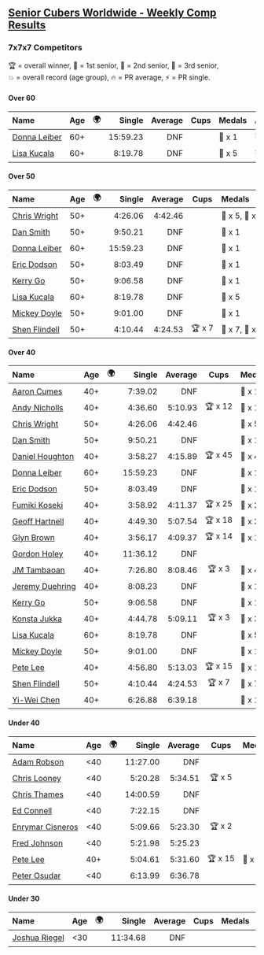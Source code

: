 <style>table {white-space: nowrap;}</style>
<link rel="stylesheet" type="text/css" href="/scw-comp/css/flags.css" />

## [Senior Cubers Worldwide - Weekly Comp Results](/scw-comp/results/)
### 7x7x7 Competitors

<span style="white-space: nowrap;">🏆 = overall winner</span>, <span style="white-space: nowrap;">🥇 = 1st senior</span>, <span style="white-space: nowrap;">🥈 = 2nd senior</span>, <span style="white-space: nowrap;">🥉 = 3rd senior</span>, <span style="white-space: nowrap;">💥 = overall record (age group)</span>, <span style="white-space: nowrap;">🔥 = PR average</span>, <span style="white-space: nowrap;">⚡ = PR single</span>.

#### Over 60

| Name | Age | 🌍 | Single | Average | Cups | Medals | Achievements |
| :-- | :--: | :--: | --: | --: | :--: | :-- | :-- |
| [Donna Leiber](../../persons/donna_leiber/777.md) | 60+ | <i class="flag flag-US" /> | 15:59.23 | DNF |  | 🥉 x 1 | 💥 x 2, ⚡ x 2 |
| [Lisa Kucala](../../persons/lisa_kucala/777.md) | 60+ | <i class="flag flag-US" /> | 8:19.78 | DNF |  | 🥉 x 5 | 💥 x 5, ⚡ x 6 |

#### Over 50

| Name | Age | 🌍 | Single | Average | Cups | Medals | Achievements |
| :-- | :--: | :--: | --: | --: | :--: | :-- | :-- |
| [Chris Wright](../../persons/chris_wright/777.md) | 50+ | <i class="flag flag-GB" /> | 4:26.06 | 4:42.46 |  | 🥈 x 5, 🥉 x 4 | 💥 x 7, 🔥 x 6, ⚡ x 6 |
| [Dan Smith](../../persons/dan_smith/777.md) | 50+ | <i class="flag flag-US" /> | 9:50.21 | DNF |  | 🥈 x 1 | ⚡ x 1 |
| [Donna Leiber](../../persons/donna_leiber/777.md) | 60+ | <i class="flag flag-US" /> | 15:59.23 | DNF |  | 🥉 x 1 | 💥 x 2, ⚡ x 2 |
| [Eric Dodson](../../persons/eric_dodson/777.md) | 50+ | <i class="flag flag-US" /> | 8:03.49 | DNF |  | 🥉 x 1 | ⚡ x 2 |
| [Kerry Go](../../persons/kerry_go/777.md) | 50+ | <i class="flag flag-US" /> | 9:06.58 | DNF |  | 🥈 x 1 | ⚡ x 1 |
| [Lisa Kucala](../../persons/lisa_kucala/777.md) | 60+ | <i class="flag flag-US" /> | 8:19.78 | DNF |  | 🥉 x 5 | 💥 x 5, ⚡ x 6 |
| [Mickey Doyle](../../persons/mickey_doyle/777.md) | 50+ | <i class="flag flag-US" /> | 9:01.00 | DNF |  | 🥈 x 1 | ⚡ x 1 |
| [Shen Flindell](../../persons/shen_flindell/777.md) | 50+ | <i class="flag flag-AU" /> | 4:10.44 | 4:24.53 | 🏆 x 7 | 🥇 x 7, 🥈 x 11, 🥉 x 7 | 💥 x 5, 🔥 x 5, ⚡ x 4 |

#### Over 40

| Name | Age | 🌍 | Single | Average | Cups | Medals | Achievements |
| :-- | :--: | :--: | --: | --: | :--: | :-- | :-- |
| [Aaron Cumes](../../persons/aaron_cumes/777.md) | 40+ | <i class="flag flag-GB" /> | 7:39.02 | DNF |  | 🥇 x 1, 🥈 x 1, 🥉 x 6 | ⚡ x 5 |
| [Andy Nicholls](../../persons/andy_nicholls/777.md) | 40+ | <i class="flag flag-GB" /> | 4:36.60 | 5:10.93 | 🏆 x 12 | 🥇 x 12, 🥈 x 1, 🥉 x 1 | 💥 x 1, 🔥 x 2, ⚡ x 2 |
| [Chris Wright](../../persons/chris_wright/777.md) | 50+ | <i class="flag flag-GB" /> | 4:26.06 | 4:42.46 |  | 🥈 x 5, 🥉 x 4 | 💥 x 7, 🔥 x 6, ⚡ x 6 |
| [Dan Smith](../../persons/dan_smith/777.md) | 50+ | <i class="flag flag-US" /> | 9:50.21 | DNF |  | 🥈 x 1 | ⚡ x 1 |
| [Daniel Houghton](../../persons/daniel_houghton/777.md) | 40+ | <i class="flag flag-CH" /> | 3:58.27 | 4:15.89 | 🏆 x 45 | 🥇 x 47, 🥈 x 14, 🥉 x 6 | 💥 x 2, 🔥 x 14, ⚡ x 11 |
| [Donna Leiber](../../persons/donna_leiber/777.md) | 60+ | <i class="flag flag-US" /> | 15:59.23 | DNF |  | 🥉 x 1 | 💥 x 2, ⚡ x 2 |
| [Eric Dodson](../../persons/eric_dodson/777.md) | 50+ | <i class="flag flag-US" /> | 8:03.49 | DNF |  | 🥉 x 1 | ⚡ x 2 |
| [Fumiki Koseki](../../persons/fumiki_koseki/777.md) | 40+ | <i class="flag flag-JP" /> | 3:58.92 | 4:11.37 | 🏆 x 25 | 🥇 x 25 | 💥 x 6, 🔥 x 3, ⚡ x 5 |
| [Geoff Hartnell](../../persons/geoff_hartnell/777.md) | 40+ | <i class="flag flag-GB" /> | 4:49.30 | 5:07.54 | 🏆 x 18 | 🥇 x 20, 🥈 x 28 | 🔥 x 8, ⚡ x 7 |
| [Glyn Brown](../../persons/glyn_brown/777.md) | 40+ | <i class="flag flag-GB" /> | 3:56.17 | 4:09.37 | 🏆 x 14 | 🥇 x 16, 🥈 x 17, 🥉 x 4 | 💥 x 3, 🔥 x 14, ⚡ x 10 |
| [Gordon Holey](../../persons/gordon_holey/777.md) | 40+ | <i class="flag flag-US" /> | 11:36.12 | DNF |  |  | ⚡ x 2 |
| [JM Tambaoan](../../persons/jm_tambaoan/777.md) | 40+ | <i class="flag flag-PH" /> | 7:26.80 | 8:08.46 | 🏆 x 3 | 🥇 x 4, 🥈 x 11, 🥉 x 2 | 🔥 x 4, ⚡ x 6 |
| [Jeremy Duehring](../../persons/jeremy_duehring/777.md) | 40+ | <i class="flag flag-US" /> | 8:08.23 | DNF |  | 🥉 x 1 | ⚡ x 2 |
| [Kerry Go](../../persons/kerry_go/777.md) | 50+ | <i class="flag flag-US" /> | 9:06.58 | DNF |  | 🥈 x 1 | ⚡ x 1 |
| [Konsta Jukka](../../persons/konsta_jukka/777.md) | 40+ | <i class="flag flag-FI" /> | 4:44.78 | 5:09.11 | 🏆 x 3 | 🥇 x 3, 🥈 x 6, 🥉 x 1 | 🔥 x 4, ⚡ x 5 |
| [Lisa Kucala](../../persons/lisa_kucala/777.md) | 60+ | <i class="flag flag-US" /> | 8:19.78 | DNF |  | 🥉 x 5 | 💥 x 5, ⚡ x 6 |
| [Mickey Doyle](../../persons/mickey_doyle/777.md) | 50+ | <i class="flag flag-US" /> | 9:01.00 | DNF |  | 🥈 x 1 | ⚡ x 1 |
| [Pete Lee](../../persons/pete_lee/777.md) | 40+ | <i class="flag flag-GB" /> | 4:56.80 | 5:13.03 | 🏆 x 15 | 🥈 x 1, 🥉 x 4 | 🔥 x 13, ⚡ x 21 |
| [Shen Flindell](../../persons/shen_flindell/777.md) | 50+ | <i class="flag flag-AU" /> | 4:10.44 | 4:24.53 | 🏆 x 7 | 🥇 x 7, 🥈 x 11, 🥉 x 7 | 💥 x 5, 🔥 x 5, ⚡ x 4 |
| [Yi-Wei Chen](../../persons/yi_wei_chen/777.md) | 40+ | <i class="flag flag-TW" /> | 6:26.88 | 6:39.18 |  | 🥇 x 1, 🥈 x 1, 🥉 x 1 | 🔥 x 1, ⚡ x 3 |

#### Under 40

| Name | Age | 🌍 | Single | Average | Cups | Medals | Achievements |
| :-- | :--: | :--: | --: | --: | :--: | :-- | :-- |
| [Adam Robson](../../persons/adam_robson/777.md) | <40 | <i class="flag flag-GB" /> | 11:27.00 | DNF |  |  | ⚡ x 1 |
| [Chris Looney](../../persons/chris_looney/777.md) | <40 | <i class="flag flag-US" /> | 5:20.28 | 5:34.51 | 🏆 x 5 |  | 🔥 x 3, ⚡ x 5 |
| [Chris Thames](../../persons/chris_thames/777.md) | <40 | <i class="flag flag-US" /> | 14:00.59 | DNF |  |  | ⚡ x 1 |
| [Ed Connell](../../persons/ed_connell/777.md) | <40 | <i class="flag flag-IE" /> | 7:22.15 | DNF |  |  | ⚡ x 3 |
| [Enrymar Cisneros](../../persons/enrymar_cisneros/777.md) | <40 | <i class="flag flag-VE" /> | 5:09.66 | 5:23.30 | 🏆 x 2 |  | 🔥 x 7, ⚡ x 7 |
| [Fred Johnson](../../persons/fred_johnson/777.md) | <40 | <i class="flag flag-US" /> | 5:21.98 | 5:25.23 |  |  | 🔥 x 1, ⚡ x 1 |
| [Pete Lee](../../persons/pete_lee/777.md) | 40+ | <i class="flag flag-GB" /> | 5:04.61 | 5:31.60 | 🏆 x 15 | 🥈 x 1, 🥉 x 4 | 🔥 x 13, ⚡ x 21 |
| [Peter Osudar](../../persons/peter_osudar/777.md) | <40 | <i class="flag flag-CA" /> | 6:13.99 | 6:36.78 |  |  | 🔥 x 1, ⚡ x 1 |

#### Under 30

| Name | Age | 🌍 | Single | Average | Cups | Medals | Achievements |
| :-- | :--: | :--: | --: | --: | :--: | :-- | :-- |
| [Joshua Riegel](../../persons/joshua_riegel/777.md) | <30 | <i class="flag flag-US" /> | 11:34.68 | DNF |  |  | ⚡ x 1 |


<!-- Global site tag (gtag.js) - Google Analytics -->
<script async src="https://www.googletagmanager.com/gtag/js?id=UA-86348435-3"></script>
<script>window.dataLayer = window.dataLayer || []; function gtag() {dataLayer.push(arguments);} gtag('js', new Date()); gtag('config', 'UA-86348435-3');</script>
